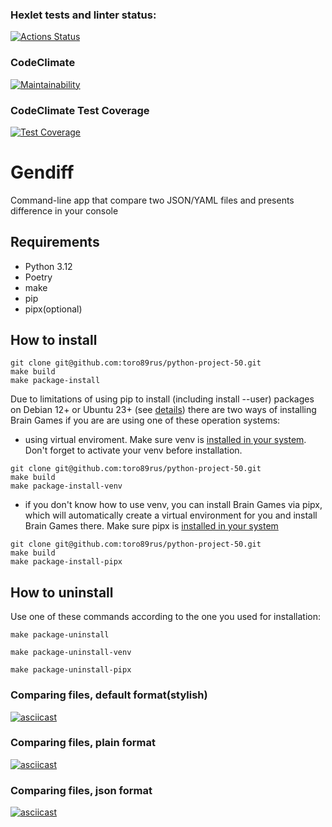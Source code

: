 ### Hexlet tests and linter status:
[![Actions Status](https://github.com/toro89rus/python-project-50/actions/workflows/hexlet-check.yml/badge.svg)](https://github.com/toro89rus/python-project-50/actions)


### CodeClimate
[![Maintainability](https://api.codeclimate.com/v1/badges/d1f7bd9b4db58d3c846a/maintainability)](https://codeclimate.com/github/toro89rus/python-project-50/maintainability)


### CodeClimate Test Coverage
[![Test Coverage](https://api.codeclimate.com/v1/badges/d1f7bd9b4db58d3c846a/test_coverage)](https://codeclimate.com/github/toro89rus/python-project-50/test_coverage)

# Gendiff
Command-line app that compare two JSON/YAML files and presents difference in your console

## Requirements
- Python 3.12
- Poetry
- make
- pip
- pipx(optional)

## How to install
```
git clone git@github.com:toro89rus/python-project-50.git
make build
make package-install
```

Due to limitations of using pip to install (including install --user) packages on Debian 12+ or Ubuntu 23+ (see [details](https://packaging.python.org/en/latest/specifications/externally-managed-environments/#externally-managed-environments)) there are two ways of installing Brain Games if you are are using one of these operation systems:
- using virtual enviroment. Make sure venv is [installed in your system](https://virtualenv.pypa.io/en/latest/installation.html). Don't forget to activate your venv before installation.

```
git clone git@github.com:toro89rus/python-project-50.git
make build
make package-install-venv
```

- if you don't know how to use venv, you can install Brain Games via pipx, which will automatically create a virtual environment for you and install Brain Games there. Make sure pipx is [installed in your system](https://pipx.pypa.io/stable/installation/)

```
git clone git@github.com:toro89rus/python-project-50.git
make build
make package-install-pipx
```

## How to uninstall
Use one of these commands according to the one you used for installation:

```
make package-uninstall
```

```
make package-uninstall-venv
```

```
make package-uninstall-pipx
```

### Comparing files, default format(stylish)
[![asciicast](https://asciinema.org/a/C4Ysfs1J4drQf0iHdh2lqvc6s.svg)](https://asciinema.org/a/C4Ysfs1J4drQf0iHdh2lqvc6s)

### Comparing files, plain format
[![asciicast](https://asciinema.org/a/fDgmjY1bVOO5IK63thE9dNXFW.svg)](https://asciinema.org/a/fDgmjY1bVOO5IK63thE9dNXFW)

### Comparing files, json format
[![asciicast](https://asciinema.org/a/JLPHUNxfrM9OCae5DTIT2xSxh.svg)](https://asciinema.org/a/JLPHUNxfrM9OCae5DTIT2xSxh)
